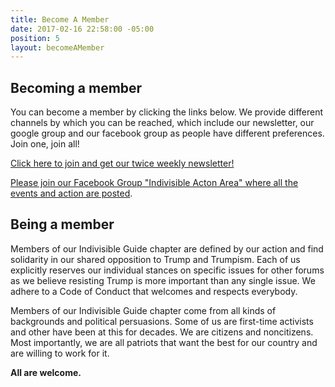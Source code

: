 ```yaml
---
title: Become A Member
date: 2017-02-16 22:58:00 -05:00
position: 5
layout: becomeAMember
---
```


## Becoming a member

You can become a member by clicking the links below. We provide different channels by which you can be reached, which include our newsletter, our google group and our facebook group as people have different preferences. Join one, join all!

[Click here to join and get our twice weekly newsletter!](https://actionnetwork.org/forms/join-indivisible-acton?source=direct_link&referrer=group-indivisible-acton) 


[Please join our Facebook Group "Indivisible Acton Area" where all the events and action are posted](https://www.facebook.com/groups/IndivisibleActon/).

## Being a member

Members of our Indivisible Guide chapter are defined by our action and find solidarity in our shared opposition to Trump and Trumpism. Each of us explicitly reserves our individual stances on specific issues for other forums as we believe resisting Trump is more important than any single issue. We adhere to a Code of Conduct that welcomes and respects everybody.

Members of our Indivisible Guide chapter come from all kinds of backgrounds and political persuasions. Some of us are first-time activists and other have been at this for decades. We are citizens and noncitizens. Most importantly, we are all patriots that want the best for our country and are willing to work for it.

**All are welcome.**